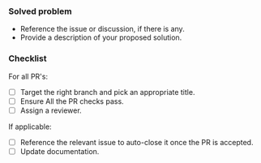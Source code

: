### Solved problem

-   Reference the issue or discussion, if there is any.
-   Provide a description of your proposed solution.

### Checklist

For all PR's:

- [ ] Target the right branch and pick an appropriate title.
- [ ] Ensure All the PR checks pass.
- [ ] Assign a reviewer.

If applicable:

- [ ] Reference the relevant issue to auto-close it once the PR is accepted.
- [ ] Update documentation.
